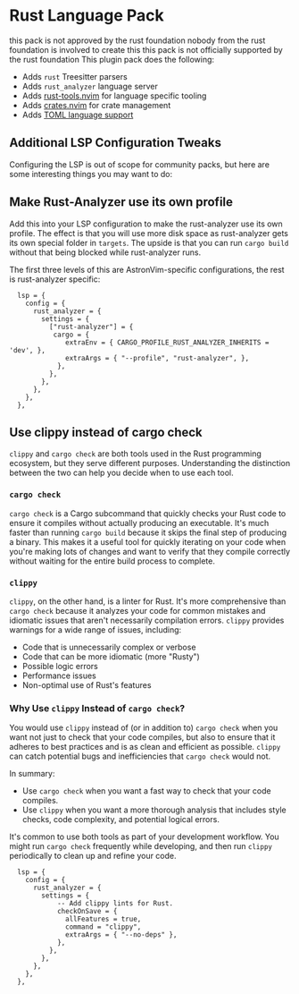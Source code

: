# Rust Language Pack
this pack is not approved by the rust foundation
nobody from the rust foundation is involved to create this
this pack is not officially supported by the rust foundation
This plugin pack does the following:

- Adds `rust` Treesitter parsers
- Adds `rust_analyzer` language server
- Adds [rust-tools.nvim](https://github.com/simrat39/rust-tools.nvim) for language specific tooling
- Adds [crates.nvim](https://github.com/Saecki/crates.nvim) for crate management
- Adds [TOML language support](../toml)

## Additional LSP Configuration Tweaks

Configuring the LSP is out of scope for community packs, but here are some interesting things you
may want to do:

## Make Rust-Analyzer use its own profile

Add this into your LSP configuration to make the rust-analyzer use its own profile. The effect is
that you will use more disk space as rust-analyzer gets its own special folder in `targets`. The
upside is that you can run `cargo build` without that being blocked while rust-analyzer runs.

The first three levels of this are AstronVim-specific configurations, the rest is rust-analyzer specific:

```
  lsp = {
    config = {
      rust_analyzer = {
        settings = {
          ["rust-analyzer"] = {
           cargo = {
              extraEnv = { CARGO_PROFILE_RUST_ANALYZER_INHERITS = 'dev', },
              extraArgs = { "--profile", "rust-analyzer", },
            },
          },
        },
      },
    },
  },
```

## Use clippy instead of cargo check

`clippy` and `cargo check` are both tools used in the Rust programming ecosystem, but they serve different purposes. Understanding the distinction between the two can help you decide when to use each tool.

### `cargo check`

`cargo check` is a Cargo subcommand that quickly checks your Rust code to ensure it compiles without actually producing an executable. It's much faster than running `cargo build` because it skips the final step of producing a binary. This makes it a useful tool for quickly iterating on your code when you're making lots of changes and want to verify that they compile correctly without waiting for the entire build process to complete.

### `clippy`

`clippy`, on the other hand, is a linter for Rust. It's more comprehensive than `cargo check` because it analyzes your code for common mistakes and idiomatic issues that aren't necessarily compilation errors. `clippy` provides warnings for a wide range of issues, including:

- Code that is unnecessarily complex or verbose
- Code that can be more idiomatic (more "Rusty")
- Possible logic errors
- Performance issues
- Non-optimal use of Rust's features

### Why Use `clippy` Instead of `cargo check`?

You would use `clippy` instead of (or in addition to) `cargo check` when you want not just to check that your code compiles, but also to ensure that it adheres to best practices and is as clean and efficient as possible. `clippy` can catch potential bugs and inefficiencies that `cargo check` would not.

In summary:

- Use `cargo check` when you want a fast way to check that your code compiles.
- Use `clippy` when you want a more thorough analysis that includes style checks, code complexity, and potential logical errors.

It's common to use both tools as part of your development workflow. You might run `cargo check` frequently while developing, and then run `clippy` periodically to clean up and refine your code.
```
  lsp = {
    config = {
      rust_analyzer = {
        settings = {
            -- Add clippy lints for Rust.
            checkOnSave = {
              allFeatures = true,
              command = "clippy",
              extraArgs = { "--no-deps" },
            },
          },
        },
      },
    },
  },
```
